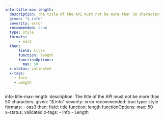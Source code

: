 ```yaml
---
info-title-max-length:
  description: The title of the API must not be more than 50 characters.
  given: "$.info"
  severity: error
  recommended: true
  type: style
  formats:
      - oas3
  then:
      field: title
      function: length
      functionOptions: 
        max: 50      
  x-status: validated
  x-tags:
    - Info
    - Length
...
```

info-title-max-length:
  description: The title of the API must not be more than 50 characters.
  given: "$.info"
  severity: error
  recommended: true
  type: style
  formats:
      - oas3
  then:
      field: title
      function: length
      functionOptions: 
        max: 50      
  x-status: validated
  x-tags:
    - Info
    - Length